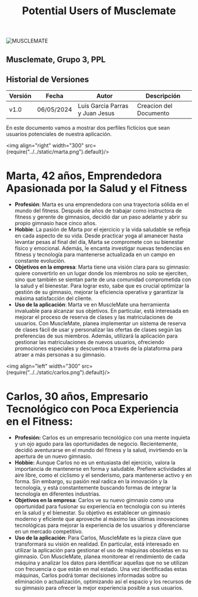 ﻿---
title: Potential Users of Musclemate
---

![MUSCLEMATE](logo.png)

## Musclemate, Grupo 3, PPL

## Historial de Versiones

| Versión | Fecha      | Autor                           | Descripción            |
| ------- | ---------- | ------------------------------- | ---------------------- |
| v1.0    | 06/05/2024 | Luis Garcia Parras y Juan Jesus | Creacion del Documento |

En este documento vamos a mostrar dos perfiles ficticios que sean usuarios potenciales de nuestra aplicación.

<img align="right" width="300" src={require("../../static/marta.png").default}/>

# Marta, 42 años, Emprendedora Apasionada por la Salud y el Fitness

- **Profesión**: Marta es una emprendedora con una trayectoria sólida en el mundo del fitness. Después de años de trabajar como instructora de fitness y gerente de gimnasios, decidió dar un paso adelante y abrir su propio gimnasio hace cinco años.
- **Hobbie**: La pasión de Marta por el ejercicio y la vida saludable se refleja en cada aspecto de su vida. Desde practicar yoga al amanecer hasta levantar pesas al final del día, Marta se compromete con su bienestar físico y emocional. Además, le encanta investigar nuevas tendencias en fitness y tecnología para mantenerse actualizada en un campo en constante evolución.
- **Objetivos en la empresa**: Marta tiene una visión clara para su gimnasio: quiere convertirlo en un lugar donde los miembros no solo se ejerciten, sino que también se sientan parte de una comunidad comprometida con la salud y el bienestar. Para lograr esto, sabe que es crucial optimizar la gestión de su gimnasio, mejorar la eficiencia operativa y garantizar la máxima satisfacción del cliente.
- **Uso de la aplicación**: Marta ve en MuscleMate una herramienta invaluable para alcanzar sus objetivos. En particular, está interesada en mejorar el proceso de reserva de clases y las matriculaciones de usuarios. Con MuscleMate, planea implementar un sistema de reserva de clases fácil de usar y personalizar las ofertas de clases según las preferencias de sus miembros. Además, utilizará la aplicación para gestionar las matriculaciones de nuevos usuarios, ofreciendo promociones especiales y descuentos a través de la plataforma para atraer a más personas a su gimnasio.

<img align="left" width="300" src={require("../../static/carlos.png").default}/>

# Carlos, 30 años, Empresario Tecnológico con Poca Experiencia en el Fitness:

- **Profesión:** Carlos es un empresario tecnológico con una mente inquieta y un ojo agudo para las oportunidades de negocio. Recientemente, decidió aventurarse en el mundo del fitness y la salud, invirtiendo en la apertura de un nuevo gimnasio.
- **Hobbie:** Aunque Carlos no es un entusiasta del ejercicio, valora la importancia de mantenerse en forma y saludable. Prefiere actividades al aire libre, como el ciclismo y el senderismo, para mantenerse activo y en forma. Sin embargo, su pasión real radica en la innovación y la tecnología, y está constantemente buscando formas de integrar la tecnología en diferentes industrias.
- **Objetivos en la empresa**: Carlos ve su nuevo gimnasio como una oportunidad para fusionar su experiencia en tecnología con su interés en la salud y el bienestar. Su objetivo es establecer un gimnasio moderno y eficiente que aproveche al máximo las últimas innovaciones tecnológicas para mejorar la experiencia de los usuarios y diferenciarse en un mercado competitivo.
- **Uso de la aplicación**: Para Carlos, MuscleMate es la pieza clave que transformará su visión en realidad. En particular, está interesado en utilizar la aplicación para gestionar el uso de máquinas obsoletas en su gimnasio. Con MuscleMate, planea monitorear el rendimiento de cada máquina y analizar los datos para identificar aquellas que no se utilizan con frecuencia o que están en mal estado. Una vez identificadas estas máquinas, Carlos podrá tomar decisiones informadas sobre su eliminación o actualización, optimizando así el espacio y los recursos de su gimnasio para ofrecer la mejor experiencia posible a sus usuarios.
